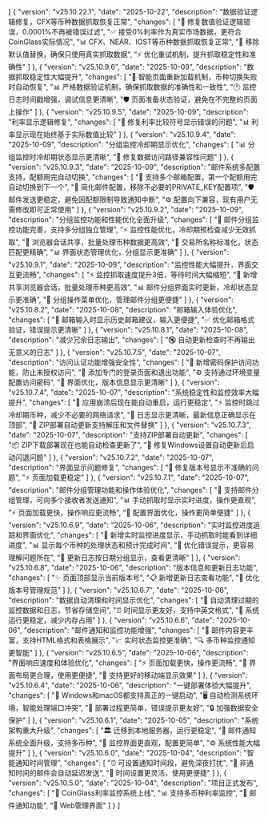 [
  {
    "version": "v25.10.22.1",
    "date": "2025-10-22",
    "description": "数据验证逻辑修复，CFX等币种数据抓取恢复正常",
    "changes": [
      "🔧 修复数值验证逻辑错误，0.0001%不再被错误过滤",
      "✅ 接受0%利率作为真实市场数据，更符合CoinGlass实际情况",
      "📊 CFX、NEAR、IOST等币种数据抓取恢复正常",
      "🚫 移除默认值替换，确保只使用真实抓取数据",
      "⚡ 优化重试机制，提升抓取稳定性和准确性"
    ]
  },
  {
    "version": "v25.10.9.6",
    "date": "2025-10-09",
    "description": "数据抓取稳定性大幅提升",
    "changes": [
      "🔄 智能页面重新加载机制，币种切换失败时自动恢复",
      "📊 严格数据验证机制，确保抓取数据的准确性和一致性",
      "🕐 监控日志时间戳增强，调试信息更清晰",
      "🛡️ 页面准备状态验证，避免在不完整的页面上操作"
    ]
  },
  {
    "version": "v25.10.9.5",
    "date": "2025-10-09",
    "description": "利率显示逻辑修复",
    "changes": [
      "🔧 修复利率比较符号显示错误的问题",
      "📊 利率显示现在始终基于实际数值比较"
    ]
  },
  {
    "version": "v25.10.9.4",
    "date": "2025-10-09",
    "description": "分组监控冷却期显示优化",
    "changes": [
      "📊 分组监控时冷却期状态显示更清晰",
      "🔧 修复数据访问路径兼容性问题"
    ]
  },
  {
    "version": "v25.10.9.3",
    "date": "2025-10-09",
    "description": "邮件系统多配置支持，配额用完自动切换",
    "changes": [
      "📧 支持多个邮箱配置，第一个配额用完自动切换到下一个",
      "🔧 简化邮件配置，移除不必要的PRIVATE_KEY配置项",
      "🛡️ 邮件发送更稳定，避免因配额限制导致通知中断",
      "⚙️ 配置向下兼容，现有用户无需修改即可正常使用"
    ]
  },
  {
    "version": "v25.10.9.2",
    "date": "2025-10-09",
    "description": "分组监控功能和性能优化全面升级",
    "changes": [
      "📧 邮件分组监控功能完善，支持多分组独立管理",
      "⚡ 监控性能优化，冷却期预检查减少无效抓取",
      "🔄 浏览器会话共享，批量处理币种数据更高效",
      "🎯 交易所名称标准化，状态匹配更精确",
      "📊 界面状态管理优化，分组显示更准确"
    ]
  },
  {
    "version": "v25.10.9.1",
    "date": "2025-10-09",
    "description": "监控性能大幅提升，界面交互更流畅",
    "changes": [
      "⚡ 监控抓取速度提升3倍，等待时间大幅缩短",
      "🔄 新增共享浏览器会话，批量处理币种更高效",
      "📊 邮件分组界面实时更新，冷却状态显示更准确",
      "🎯 分组操作菜单优化，管理邮件分组更便捷"
    ]
  },
  {
    "version": "v25.10.8.2",
    "date": "2025-10-08",
    "description": "邮箱输入体验优化",
    "changes": [
      "📧 邮箱输入时显示历史邮箱建议，输入更便捷",
      "✅ 优化邮箱格式验证，错误提示更清晰"
    ]
  },
  {
    "version": "v25.10.8.1",
    "date": "2025-10-08",
    "description": "减少冗余日志输出",
    "changes": [
      "🔇 自动更新检查时不再输出无意义的日志"
    ]
  },
  {
    "version": "v25.10.7.5",
    "date": "2025-10-07",
    "description": "访问认证功能增强安全性",
    "changes": [
      "🔐 新增密码保护访问功能，防止未授权访问",
      "🚪 添加专门的登录页面和退出功能",
      "⚙️ 支持通过环境变量配置访问密码",
      "📱 界面优化，版本信息显示更清晰"
    ]
  },
  {
    "version": "v25.10.7.4",
    "date": "2025-10-07",
    "description": "系统稳定性和监控效率大幅提升",
    "changes": [
      "🔄 应用崩溃后现在能自动重启，运行更稳定",
      "⚡ 监控时跳过冷却期币种，减少不必要的网络请求",
      "📝 日志显示更清晰，最新信息正确显示在顶部",
      "🔧 ZIP部署自动更新支持解压和文件替换"
    ]
  },
  {
    "version": "v25.10.7.3",
    "date": "2025-10-07",
    "description": "支持ZIP部署自动更新",
    "changes": [
      "📦 ZIP下载部署现在也能自动检查更新了",
      "🔧 修复Windows设置自动更新后启动闪退问题"
    ]
  },
  {
    "version": "v25.10.7.2",
    "date": "2025-10-07",
    "description": "界面显示问题修复",
    "changes": [
      "🐛 修复版本号显示不准确的问题",
      "⚡ 页面加载更稳定"
    ]
  },
  {
    "version": "v25.10.7.1",
    "date": "2025-10-07",
    "description": "邮件分组管理功能和操作体验优化",
    "changes": [
      "📧 支持邮件分组管理，可向多个接收者发送通知",
      "📊 手动抓取时显示实时进度，操作更直观",
      "⚡ 页面加载更快，操作响应更流畅",
      "🔧 配置界面优化，操作更简单便捷"
    ]
  },
  {
    "version": "v25.10.6.9",
    "date": "2025-10-06",
    "description": "实时监控进度追踪和界面优化",
    "changes": [
      "🎯 新增实时监控进度显示，手动抓取时能看到详细进度",
      "📊 显示每个币种的处理状态和预计完成时间",
      "💬 优化错误提示，更容易理解问题所在",
      "📱 更新日志按日期分组显示，查看更清晰"
    ]
  },
  {
    "version": "v25.10.6.8",
    "date": "2025-10-06",
    "description": "版本信息和更新日志功能",
    "changes": [
      "✨ 页面顶部显示当前版本号",
      "📋 新增更新日志查看功能",
      "🔧 优化版本号管理规范"
    ]
  },
  {
    "version": "v25.10.6.7",
    "date": "2025-10-06",
    "description": "数据自动清理和时间显示优化",
    "changes": [
      "🧹 自动清理过期的监控数据和日志，节省存储空间",
      "⏰ 时间显示更友好，支持中英文格式",
      "🔄 系统运行更稳定，减少内存占用"
    ]
  },
  {
    "version": "v25.10.6.6",
    "date": "2025-10-06",
    "description": "邮件通知和监控功能增强",
    "changes": [
      "📧 邮件内容更丰富，支持HTML格式和表格展示",
      "📈 实时状态监控更准确",
      "🔍 多币种监控通知更智能"
    ]
  },
  {
    "version": "v25.10.6.5",
    "date": "2025-10-06",
    "description": "界面响应速度和体验优化",
    "changes": [
      "⚡ 页面加载更快，操作更流畅",
      "🎨 界面布局更合理，使用更便捷",
      "📱 支持更好的移动端显示效果"
    ]
  },
  {
    "version": "v25.10.6.4",
    "date": "2025-10-06",
    "description": "一键部署体验大幅提升",
    "changes": [
      "🚀 Windows和macOS都支持真正的一键启动",
      "🖥️ 自动检测系统环境，智能处理端口冲突",
      "🔧 部署过程更简单，错误提示更友好",
      "🔒 加强数据安全保护"
    ]
  },
  {
    "version": "v25.10.6.1",
    "date": "2025-10-05",
    "description": "系统架构重大升级",
    "changes": [
      "🏛️ 迁移到本地服务器，运行更稳定",
      "📧 邮件通知系统全面升级，支持多币种",
      "🎨 监控界面更直观，配置更简单",
      "⚙️ 系统性能大幅提升"
    ]
  },
  {
    "version": "v25.10.6.0",
    "date": "2025-10-04",
    "description": "智能通知时间管理",
    "changes": [
      "⏰ 可设置通知时间段，避免深夜打扰",
      "🔄 非通知时间的邮件会自动延迟发送",
      "📅 时间设置更灵活，使用更便捷"
    ]
  },
  {
    "version": "v25.10.5.0",
    "date": "2025-10-04",
    "description": "项目正式发布",
    "changes": [
      "🎉 CoinGlass利率监控系统上线",
      "📊 支持多币种利率监控",
      "📧 邮件通知功能",
      "📱 Web管理界面"
    ]
  }
]